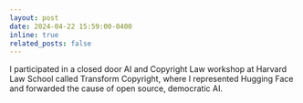 ```yaml
---
layout: post
date: 2024-04-22 15:59:00-0400
inline: true
related_posts: false
---
```


I participated in a closed door AI and Copyright Law workshop at Harvard Law School called Transform Copyright, where I represented Hugging Face and forwarded the cause of open source, democratic AI.
